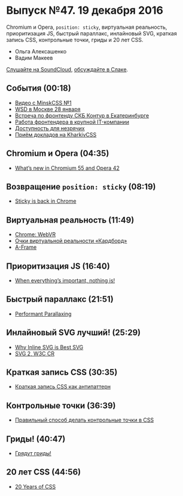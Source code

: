 # Выпуск №47. 19 декабря 2016

Chromium и Opera, `position: sticky`, виртуальная реальность, приоритизация JS, быстрый параллакс, инлайновый SVG, краткая запись CSS, контрольные точки, гриды и 20 лет CSS.

- Ольга Алексашенко
- Вадим Макеев

[Слушайте на SoundCloud](https://soundcloud.com/web-standards/episode-47), [обсуждайте в Слаке](https://web-standards.slack.com/messages/podcast/).

## События (00:18)

- [Видео с MinskCSS №1](https://youtu.be/hwseJaIsoBw?list=PL3uk4LxG9Zzl8MRXT1IpGxuZormysIbjg)
- [WSD в Москве 28 января](https://wsd.events/2017/01/28/#proposal)
- [Встреча по фронтенду СКБ Контур в Екатеринбурге](https://vk.com/wall-9594364_3363)
- [Работа фронтендера в крупной IT-компании](https://alenadmit.github.io/open-vebinar/)
- [Доступность для незрячих](http://frontend-science.com/lab/)
- [Приём докладов на KharkivCSS](https://docs.google.com/forms/d/e/1FAIpQLSeBbERGJTNMqyshONNpuG-QwKmKXLkvaukSXRp010VM-4PClw/viewform)

## Chromium и Opera (04:35)

- [What’s new in Chromium 55 and Opera 42](https://dev.opera.com/blog/opera-42/)

## Возвращение `position: sticky` (08:19)

- [Sticky is back in Chrome](https://developers.google.com/web/updates/2016/12/position-sticky)

## Виртуальная реальность (11:49)

- [Chrome: WebVR](https://developers.google.com/web/fundamentals/vr/)
- [Очки виртуальной реальности «Кардборд»](https://store.artlebedev.ru/electronics/kardboard-white/)
- [A-Frame](https://aframe.io/)

## Приоритизация JS (16:40)

- [When everything’s important, nothing is!](https://aerotwist.com/blog/when-everything-is-important-nothing-is/)

## Быстрый параллакс (21:51)

- [Performant Parallaxing](https://developers.google.com/web/updates/2016/12/performant-parallaxing)

## Инлайновый SVG лучший! (25:29)

- [Why Inline SVG is Best SVG](https://youtu.be/af4ZQJ14yu8)
- [SVG 2, W3C CR](https://www.w3.org/TR/SVG2/)

## Краткая запись CSS (30:35)

- [Краткая запись CSS как антипаттерн](http://prgssr.ru/development/kratkaya-zapis-css-kak-antipattern.html)

## Контрольные точки (36:39)

- [Правильный способ делать контрольные точки в CSS](http://css-live.ru/articles-css/pravilnye-kontrolnye-tochki-v-css.html)

## Гриды! (40:47)

- [Грядут гриды!](http://css-live.ru/verstka/gryadut-gridy.html)

## 20 лет CSS (44:56)

- [20 Years of CSS](https://www.w3.org/Style/CSS20/)